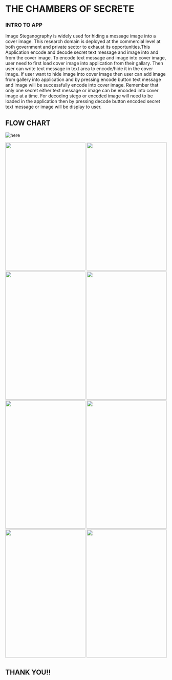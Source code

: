 # THE CHAMBERS OF SECRETE

### INTRO TO APP
Image Steganography is widely used for hiding a message image into a cover image. This research domain is deployed at the commercial level at both government and private sector to exhaust its opportunities.This Application encode and decode secret text message and image into and from the cover image. To encode text message and image into cover image, user need to first load cover image into application from their gallary. Then user can write text message in text area to encode/hide it in the cover image. If user want to hide image into cover image then user can add image from gallery into application and by pressing encode button text message and image will be successfully encode into cover image. Remember that only one secret either text message or image can be encoded into cover image at a time. For decoding stego or encoded image will need to be loaded in the application then by pressing decode button encoded secret text message or image will be display to user.


## FLOW CHART
![here](https://github.com/lukefire5156/Steganography-App/blob/master/SS/flowchart.png)



<img src="https://github.com/lukefire5156/Steganography-App/blob/master/SS/Screenshot_20200604-152706.png" width="250" height="400">
<img src="https://github.com/lukefire5156/Steganography-App/blob/master/SS/Screenshot_20200604-154140.png" width="250" height="400">
<img src="https://github.com/lukefire5156/Steganography-App/blob/master/SS/Screenshot_20200604-153327.png" width="250" height="400">
<img src="https://github.com/lukefire5156/Steganography-App/blob/master/SS/Screenshot_20200604-154059.png" width="250" height="400">
<img src="https://github.com/lukefire5156/Steganography-App/blob/master/SS/Screenshot_20200604-154046.png" width="250" height="400">
<img src="https://github.com/lukefire5156/Steganography-App/blob/master/SS/Screenshot_20200604-153447.png" width="250" height="400">
<img src="https://github.com/lukefire5156/Steganography-App/blob/master/SS/Screenshot_20200604-153424.png" width="250" height="400">
<img src="https://github.com/lukefire5156/Steganography-App/blob/master/SS/Screenshot_20200604-153409.png" width="250" height="400">

## THANK YOU!!
